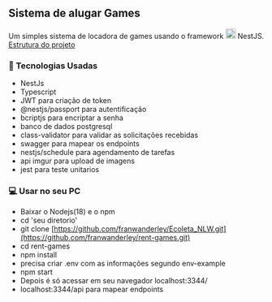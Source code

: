 <h2>Sistema de alugar Games</h2>

Um simples sistema de locadora de games usando o framework <img style="width: 20px; height: 20px vertical-align: middle" src="https://nestjs.com/logo-small-gradient.76616405.svg"/> NestJS.
[Estrutura do projeto](https://www.figma.com/file/sFTAphwHQs9egVcuXN3AXm/Sistema?type=whiteboard&node-id=0%3A1&t=cUfHL3Rtit3QpO5r-1)
### 🚀 Tecnologias Usadas
* NestJs
* Typescript
* JWT para criação de token
* @nestjs/passport para autentificação
* bcriptjs para encriptar a senha
* banco de dados postgresql
* class-validator para validar as solicitações recebidas
* swagger para mapear os endpoints
* nestjs/schedule para agendamento de tarefas
* api imgur para upload de imagens
* jest para teste unitarios

### 💻 Usar no seu PC
* Baixar o Nodejs(18) e o npm
* cd 'seu diretorio'
* git clone [https://github.com/franwanderley/Ecoleta_NLW.git](https://github.com/franwanderley/rent-games.git)
* cd rent-games
* npm install
* precisa criar .env com as informações segundo env-example
* npm start
* Depois é só acessar em seu navegador localhost:3344/
* localhost:3344/api para mapear endpoints
